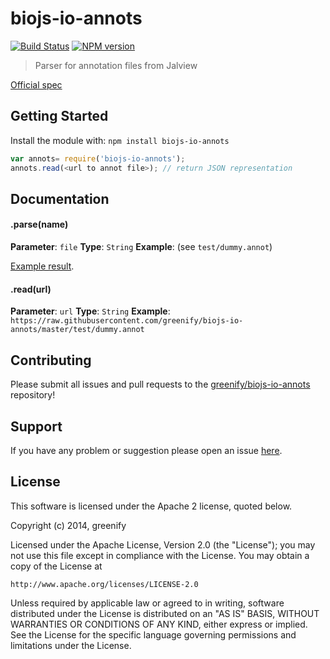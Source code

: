 # biojs-io-annots

[![Build Status](https://secure.travis-ci.org/greenify/biojs-io-annots.png?branch=master)](http://travis-ci.org/greenify/biojs-io-annots)
[![NPM version](https://badge-me.herokuapp.com/api/npm/biojs-io-annots.png)](http://badges.enytc.com/for/npm/biojs-io-annots) 

> Parser for annotation files from Jalview

[Official spec](http://www.jalview.org/builds/latest/help/html/features/annotationsFormat.html)

## Getting Started
Install the module with: `npm install biojs-io-annots`

```javascript
var annots= require('biojs-io-annots');
annots.read(<url to annot file>); // return JSON representation
```

## Documentation

#### .parse(name)

**Parameter**: `file`
**Type**: `String`
**Example**: (see `test/dummy.annot`)

[Example result](https://github.com/greenify/biojs-io-annots/blob/master/test/dummy.json).

#### .read(url)

**Parameter**: `url`
**Type**: `String`
**Example**: `https://raw.githubusercontent.com/greenify/biojs-io-annots/master/test/dummy.annot`

## Contributing

Please submit all issues and pull requests to the [greenify/biojs-io-annots](http://github.com/greenify/biojs-io-annots) repository!

## Support
If you have any problem or suggestion please open an issue [here](https://github.com/greenify/biojs-io-annots/issues).

## License 


This software is licensed under the Apache 2 license, quoted below.

Copyright (c) 2014, greenify

Licensed under the Apache License, Version 2.0 (the "License"); you may not
use this file except in compliance with the License. You may obtain a copy of
the License at

    http://www.apache.org/licenses/LICENSE-2.0

Unless required by applicable law or agreed to in writing, software
distributed under the License is distributed on an "AS IS" BASIS, WITHOUT
WARRANTIES OR CONDITIONS OF ANY KIND, either express or implied. See the
License for the specific language governing permissions and limitations under
the License.
